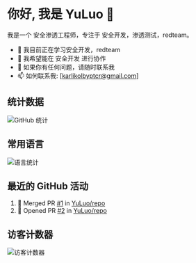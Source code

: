 # 你好, 我是 YuLuo 👋

我是一个 安全渗透工程师，专注于 安全开发，渗透测试，redteam。

- 🌱 我目前正在学习安全开发，redteam
- 👯 我希望能在 安全开发 进行协作
- 💬 如果你有任何问题，请随时联系我
- 📫 如何联系我: [karlikolbyptcr@gmail.com]

## 统计数据

![GitHub 统计](https://github-readme-stats.vercel.app/api?username=YuLuo&show_icons=true&theme=radical)

## 常用语言

![语言统计](https://github-readme-stats.vercel.app/api/top-langs/?username=YuLuo&layout=compact&theme=radical)

## 最近的 GitHub 活动

<!--START_SECTION:activity-->
1. 🎉 Merged PR [#1](https://github.com/YuLuo/repo/pull/1) in [YuLuo/repo](https://github.com/YuLuo/repo)
2. 💪 Opened PR [#2](https://github.com/YuLuo/repo/pull/2) in [YuLuo/repo](https://github.com/YuLuo/repo)
<!--END_SECTION:activity-->

## 访客计数器

![访客计数器](https://visitor-badge.laobi.icu/badge?page_id=YuLuo.YuLuo)
